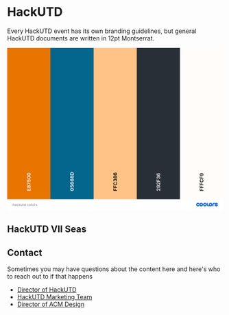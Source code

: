 # HackUTD
Every HackUTD event has its own branding guidelines, but general HackUTD documents are written in 12pt Montserrat.

![HackUTD Color Scheme](hackutd_colors.png "General HackUTD Colors")

## HackUTD VII Seas

## Contact
Sometimes you may have questions about the content here and here's who to reach out to if that happens

 - [Director of HackUTD](mailto:hello@hackutd.co)
 - [HackUTD Marketing Team](mailto:marketing@hackutd.co)
 - [Director of ACM Design](mailto:contact@acmutd.co)

